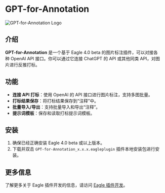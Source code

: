 
# GPT-for-Annotation

![GPT-for-Annotation Logo](https://github.com/facok/GPT-for-Annotation/assets/128763816/34f9eb0b-3725-445e-827d-07149f61a860)

## 介绍
**GPT-for-Annotation** 是一个基于 Eagle 4.0 beta 的图片标注插件，可以对接各种 OpenAI API 接口。你可以通过它连接 ChatGPT 的 API 或其他同类 API，对图片进行反推打标。

## 功能

- **连接 API 打标**：使用 OpenAI 的 API 接口进行图片标注，支持多图批量。
- **打标结果保存**：将打标结果保存到“注释”中。
- **批量导入/导出**：支持批量导入和导出“注释”。
- **提示词模板**：保存和读取打标提示词模板。

## 安装

1. 确保已经正确安装 Eagle 4.0 beta 或以上版本。
2. 下载并双击 `GPT-for-Annotation_x.x.x.eagleplugin` 插件本地安装包进行安装。

## 更多信息

了解更多关于 Eagle 插件开发的信息，请访问 [Eagle 插件开发](https://developer.eagle.cool/plugin-api/v/zh-cn)。
